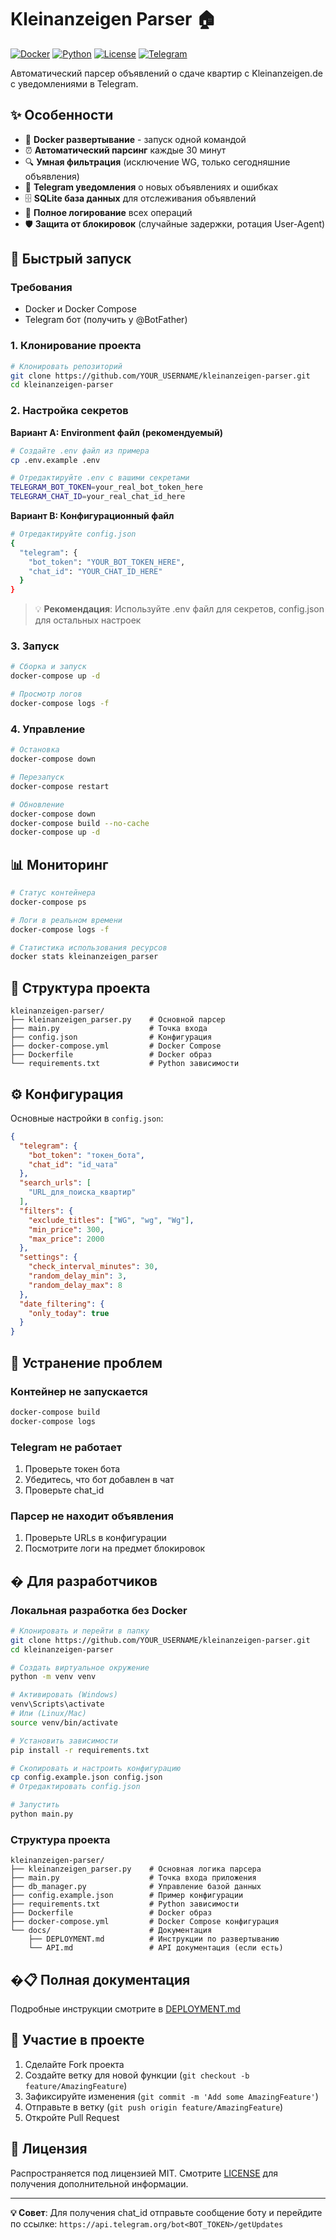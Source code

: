 # Kleinanzeigen Parser 🏠

[![Docker](https://img.shields.io/badge/Docker-Ready-blue?logo=docker)](https://www.docker.com/)
[![Python](https://img.shields.io/badge/Python-3.8%2B-green?logo=python)](https://www.python.org/)
[![License](https://img.shields.io/badge/License-MIT-yellow)](LICENSE)
[![Telegram](https://img.shields.io/badge/Telegram-Bot-blue?logo=telegram)](https://telegram.org/)

Автоматический парсер объявлений о сдаче квартир с Kleinanzeigen.de с уведомлениями в Telegram.

## ✨ Особенности

- 🐳 **Docker развертывание** - запуск одной командой
- ⏰ **Автоматический парсинг** каждые 30 минут  
- 🔍 **Умная фильтрация** (исключение WG, только сегодняшние объявления)
- 📱 **Telegram уведомления** о новых объявлениях и ошибках
- 🗄️ **SQLite база данных** для отслеживания объявлений
- 📝 **Полное логирование** всех операций
- 🛡️ **Защита от блокировок** (случайные задержки, ротация User-Agent)

## 🚀 Быстрый запуск

### Требования
- Docker и Docker Compose
- Telegram бот (получить у @BotFather)

### 1. Клонирование проекта

```bash
# Клонировать репозиторий
git clone https://github.com/YOUR_USERNAME/kleinanzeigen-parser.git
cd kleinanzeigen-parser
```

### 2. Настройка секретов

**Вариант A: Environment файл (рекомендуемый)**
```bash
# Создайте .env файл из примера
cp .env.example .env

# Отредактируйте .env с вашими секретами
TELEGRAM_BOT_TOKEN=your_real_bot_token_here
TELEGRAM_CHAT_ID=your_real_chat_id_here
```

**Вариант B: Конфигурационный файл**
```bash
# Отредактируйте config.json
{
  "telegram": {
    "bot_token": "YOUR_BOT_TOKEN_HERE", 
    "chat_id": "YOUR_CHAT_ID_HERE"
  }
}
```

> 💡 **Рекомендация**: Используйте .env файл для секретов, config.json для остальных настроек

### 3. Запуск

```bash
# Сборка и запуск
docker-compose up -d

# Просмотр логов
docker-compose logs -f
```

### 4. Управление

```bash
# Остановка
docker-compose down

# Перезапуск
docker-compose restart

# Обновление
docker-compose down
docker-compose build --no-cache
docker-compose up -d
```

## 📊 Мониторинг

```bash
# Статус контейнера
docker-compose ps

# Логи в реальном времени
docker-compose logs -f

# Статистика использования ресурсов
docker stats kleinanzeigen_parser
```

## 🔧 Структура проекта

```
kleinanzeigen-parser/
├── kleinanzeigen_parser.py    # Основной парсер
├── main.py                    # Точка входа
├── config.json                # Конфигурация 
├── docker-compose.yml         # Docker Compose
├── Dockerfile                 # Docker образ
└── requirements.txt           # Python зависимости
```

## ⚙️ Конфигурация

Основные настройки в `config.json`:

```json
{
  "telegram": {
    "bot_token": "токен_бота",
    "chat_id": "id_чата"
  },
  "search_urls": [
    "URL_для_поиска_квартир"
  ],
  "filters": {
    "exclude_titles": ["WG", "wg", "Wg"],
    "min_price": 300,
    "max_price": 2000
  },
  "settings": {
    "check_interval_minutes": 30,
    "random_delay_min": 3,
    "random_delay_max": 8
  },
  "date_filtering": {
    "only_today": true
  }
}
```

## 🐛 Устранение проблем

### Контейнер не запускается
```bash
docker-compose build
docker-compose logs
```

### Telegram не работает  
1. Проверьте токен бота
2. Убедитесь, что бот добавлен в чат
3. Проверьте chat_id

### Парсер не находит объявления
1. Проверьте URLs в конфигурации
2. Посмотрите логи на предмет блокировок

## � Для разработчиков

### Локальная разработка без Docker

```bash
# Клонировать и перейти в папку
git clone https://github.com/YOUR_USERNAME/kleinanzeigen-parser.git
cd kleinanzeigen-parser

# Создать виртуальное окружение
python -m venv venv

# Активировать (Windows)
venv\Scripts\activate
# Или (Linux/Mac)
source venv/bin/activate

# Установить зависимости
pip install -r requirements.txt

# Скопировать и настроить конфигурацию
cp config.example.json config.json
# Отредактировать config.json

# Запустить
python main.py
```

### Структура проекта

```
kleinanzeigen-parser/
├── kleinanzeigen_parser.py    # Основная логика парсера
├── main.py                    # Точка входа приложения
├── db_manager.py              # Управление базой данных
├── config.example.json        # Пример конфигурации
├── requirements.txt           # Python зависимости
├── Dockerfile                 # Docker образ
├── docker-compose.yml         # Docker Compose конфигурация
└── docs/                      # Документация
    ├── DEPLOYMENT.md          # Инструкции по развертыванию
    └── API.md                 # API документация (если есть)
```

## �📋 Полная документация

Подробные инструкции смотрите в [DEPLOYMENT.md](DEPLOYMENT.md)

## 🤝 Участие в проекте

1. Сделайте Fork проекта
2. Создайте ветку для новой функции (`git checkout -b feature/AmazingFeature`)
3. Зафиксируйте изменения (`git commit -m 'Add some AmazingFeature'`)
4. Отправьте в ветку (`git push origin feature/AmazingFeature`)
5. Откройте Pull Request

## 📄 Лицензия

Распространяется под лицензией MIT. Смотрите [LICENSE](LICENSE) для получения дополнительной информации.

---

**💡 Совет**: Для получения chat_id отправьте сообщение боту и перейдите по ссылке:
`https://api.telegram.org/bot<BOT_TOKEN>/getUpdates`